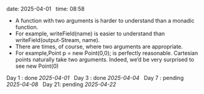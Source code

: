 date: 2025-04-01  
time: 08:58  

- A function with two arguments is harder to understand than a monadic function.
- For example, writeField(name) is easier to understand than writeField(output-Stream, name).
- There are times, of course, where two arguments are appropriate.
- For example,Point p = new Point(0,0); is perfectly reasonable. Cartesian points naturally take two arguments. Indeed, we’d be very surprised to see new Point(0)

Day 1 : done *2025-04-01*  
Day 3 : done *2025-04-04*  
Day 7 : pending *2025-04-08*  
Day 21: pending *2025-04-22*